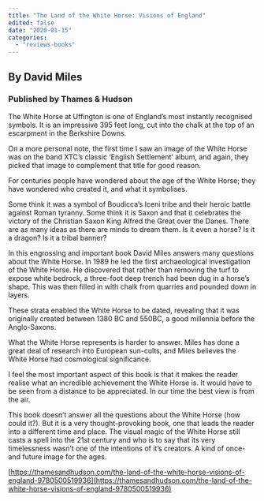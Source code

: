 ```yaml
---
title: "The Land of the White Horse: Visions of England"
edited: false
date: "2020-01-15"
categories:
  - "reviews-books"
---
```


## By David Miles

### Published by Thames & Hudson

The White Horse at Uffington is one of England’s most instantly recognised symbols. It is an impressive 395 feet long, cut into the chalk at the top of an escarpment in the Berkshire Downs.

On a more personal note, the first time I saw an image of the White Horse was on the band XTC’s classic ‘English Settlement’ album, and again, they picked that image to complement that title for good reason.

For centuries people have wondered about the age of the White Horse; they have wondered who created it, and what it symbolises.

Some think it was a symbol of Boudicca’s Iceni tribe and their heroic battle against Roman tyranny. Some think it is Saxon and that it celebrates the victory of the Christian Saxon King Alfred the Great over the Danes. There are as many ideas as there are minds to dream them. Is it even a horse? Is it a dragon? Is it a tribal banner?

In this engrossing and important book David Miles answers many questions about the White Horse. In 1989 he led the first archaeological investigation of the White Horse. He discovered that rather than removing the turf to expose white bedrock, a three-foot deep trench had been dug in a horse’s shape. This was then filled in with chalk from quarries and pounded down in layers.

These strata enabled the White Horse to be dated, revealing that it was originally created between 1380 BC and 550BC, a good millennia before the Anglo-Saxons.

What the White Horse represents is harder to answer. Miles has done a great deal of research into European sun-cults, and Miles believes the White Horse had cosmological significance.

I feel the most important aspect of this book is that it makes the reader realise what an incredible achievement the White Horse is. It would have to be seen from a distance to be appreciated. In our time the best view is from the air.

This book doesn’t answer all the questions about the White Horse (how could it?). But it is a very thought-provoking book, one that leads the reader into a different time and place. The visual magic of the White Horse still casts a spell into the 21st century and who is to say that its very timelessness wasn’t one of the intentions of it’s creators. A kind of once-and future image for the ages.

[https://thamesandhudson.com/the-land-of-the-white-horse-visions-of-england-9780500519936](https://thamesandhudson.com/the-land-of-the-white-horse-visions-of-england-9780500519936)
